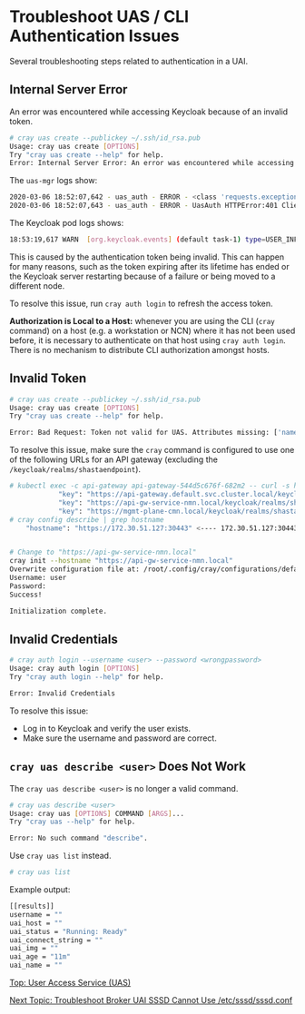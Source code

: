 # Troubleshoot UAS / CLI Authentication Issues

Several troubleshooting steps related to authentication in a UAI.

## Internal Server Error

An error was encountered while accessing Keycloak because of an invalid token.

```bash
# cray uas create --publickey ~/.ssh/id_rsa.pub
Usage: cray uas create [OPTIONS]
Try "cray uas create --help" for help.
Error: Internal Server Error: An error was encountered while accessing Keycloak
```

The `uas-mgr` logs show:

```bash
2020-03-06 18:52:07,642 - uas_auth - ERROR - <class 'requests.exceptions.HTTPError'> HTTPError('401 Client Error: Unauthorized for url: https://api-gw-service-nmn.local/keycloak/realms/shasta/protocol/openid-connect/userinfo')
2020-03-06 18:52:07,643 - uas_auth - ERROR - UasAuth HTTPError:401 Client Error: Unauthorized for url: https://api-gw-service-nmn.local/keycloak/realms/shasta/protocol/openid-connect/userinfo
```

The Keycloak pod logs shows:

```bash
18:53:19,617 WARN  [org.keycloak.events] (default task-1) type=USER_INFO_REQUEST_ERROR, realmId=028be52c-ceca-4dbd-b765-0386b42b1866, clientId=cray, userId=null, ipAddress=10.40.0.0, error=user_session_not_found, auth_method=validate_access_token
```

This is caused by the authentication token being invalid. This can happen for many reasons, such as the token expiring after its lifetime has ended or the Keycloak server restarting because of a failure or being moved to a different node.

To resolve this issue, run `cray auth login` to refresh the access token.

**Authorization is Local to a Host:** whenever you are using the CLI (`cray` command) on a host (e.g. a workstation or NCN) where it has not been used before, it is necessary to authenticate on that host using `cray auth login`.
There is no mechanism to distribute CLI authorization amongst hosts.

## Invalid Token

```bash
# cray uas create --publickey ~/.ssh/id_rsa.pub
Usage: cray uas create [OPTIONS]
Try "cray uas create --help" for help.

Error: Bad Request: Token not valid for UAS. Attributes missing: ['name', 'uidNumber', 'preferred_username', 'gidNumber', 'loginShell', 'homeDirectory']
```

To resolve this issue, make sure the `cray` command is configured to use one of the following URLs for an API gateway \(excluding the `/keycloak/realms/shastaendpoint`\).

```bash
# kubectl exec -c api-gateway api-gateway-544d5c676f-682m2 -- curl -s http://localhost:8001/consumers/remote-admin/jwt | python -mjson.tool | grep ""key""
            "key": "https://api-gateway.default.svc.cluster.local/keycloak/realms/shasta",
            "key": "https://api-gw-service-nmn.local/keycloak/realms/shasta",
            "key": "https://mgmt-plane-cmn.local/keycloak/realms/shasta",
# cray config describe | grep hostname
    "hostname": "https://172.30.51.127:30443" <---- 172.30.51.127:30443 will not work


# Change to "https://api-gw-service-nmn.local"
cray init --hostname "https://api-gw-service-nmn.local"
Overwrite configuration file at: /root/.config/cray/configurations/default ? [y/N]: y
Username: user
Password:
Success!

Initialization complete.
```

## Invalid Credentials

```bash
# cray auth login --username <user> --password <wrongpassword>
Usage: cray auth login [OPTIONS]
Try "cray auth login --help" for help.

Error: Invalid Credentials
```

To resolve this issue:

* Log in to Keycloak and verify the user exists.
* Make sure the username and password are correct.

## `cray uas describe <user>` Does Not Work

The `cray uas describe <user>` is no longer a valid command.

```bash
# cray uas describe <user>
Usage: cray uas [OPTIONS] COMMAND [ARGS]...
Try "cray uas --help" for help.

Error: No such command "describe".
```

Use `cray uas list` instead.

```bash
# cray uas list
```

Example output:

```bash
[[results]]
username = ""
uai_host = ""
uai_status = "Running: Ready"
uai_connect_string = ""
uai_img = ""
uai_age = "11m"
uai_name = ""
```

[Top: User Access Service (UAS)](index.md)

[Next Topic: Troubleshoot Broker UAI SSSD Cannot Use /etc/sssd/sssd.conf](Troubleshoot_Broker_SSSD_Cant_Use_sssd_conf.md)
